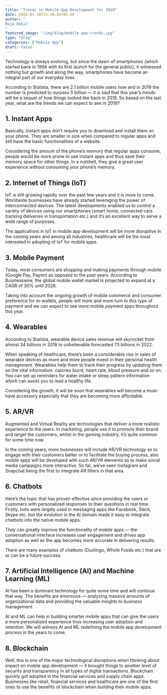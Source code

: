 ```yaml
---
title: "Trends in Mobile App Development for 2019"
date: 2019-01-28T13:39:54+05:30
author: "
Maja Dakić
"
featured_image: "/img/blog/mobile-app-trends.jpg"
type: "blog"
categories: ["Mobile App"]
draft: false
---
```


<p>Technology is always evolving, but since the dawn of smartphones (which started back in 1994 with its first launch for the general public), it witnessed nothing but growth and along the way, smartphones have become an integral part of our everyday lives.</p>
<p>According to Statista, there are 2.1 billion mobile users now and in 2019 the number is predicted to surpass 5 billion — it is said that this year’s trends will be a sequel of how things looked like back in 2018.
So based on the last year, what are the trends we can expect to see in 2019?</p>

<h2>1. Instant Apps</h2>
<p>Basically, instant apps don’t require you to download and install them on your phone. They are smaller in size when compared to regular apps and still have the basic functionalities of a website.</p>
<p>Considering the amount of the phone’s memory that regular apps consume, people would be more prone to use instant apps and thus save their memory space for other things.
In a nutshell, they give a great user experience without consuming your phone’s memory.</p>

<h2>2. Internet of Things (IoT)</h2>
<p>IoT is still growing rapidly over the past few years and it is more to come. Worldwide businesses have already started leveraging the power of interconnected devices. The latest developments enabled us to control a variety of devices using our smartphones (smart home, connected cars tracking deliveries in transportation etc.) and it’s an excellent way to serve a wide range of purposes.</p>
<p>The applications in IoT in mobile app development will be more disruptive in the coming years and among all industries, healthcare will be the most interested in adopting of IoT for mobile apps.</p>

<h2>3. Mobile Payment</h2>
<p>Today, most consumers are shopping and making payments through mobile (Google Pay, Paytm) as opposed to the past years. According to Businesswire, the global mobile wallet market is projected to expand at a CAGR of 30% until 2026.</p>
<p>Taking into account the ongoing growth of mobile commerce and consumer preference for m-wallets, people will more and more turn to this type of payment and we can expect to see more mobile payment apps throughout this year.</p>

<h2>4. Wearables</h2>
<p>According to Statista, wearable device sales revenue will skyrocket from almost 34 billions in 2018 to unbelievable forecasted 73 billions in 2022.</p>
<p>When speaking of healthcare, there’s been a considerable rise in sales of wearable devices as more and more people invest in their personal health management. Wearables help them to track their progress by updating them on the vital information: calories burnt, heart rate, blood pressure and so on. You can set up reminders for water intake or sleep pattern information which can assist you to lead a healthy life.</p>
<p>Considering the growth, it will be soon that wearables will become a must-have accessory especially that they are becoming more affordable.</p>

<h2>5. AR/VR</h2>
<p>Augmented and Virtual Reality are technologies that deliver a more realistic experience to the users. In marketing, people use it to promote their brand and target the customers, whilst in the gaming industry, it’s quite common for some time now.</p>
<p>In the coming years, more businesses will include AR/VR technology so to engage with their customers better or to facilitate the buying process; also mobile apps will be developed with such AR/VR elements so to make social media campaigns more interactive. So far, we’ve seen Instagram and Snapchat being the first to integrate AR filters in that area.</p>

<h2>6. Chatbots</h2>
<p>Here’s the topic that has proven effective since providing the users or customers with personalized responses to their questions in real time. Firstly, bots were largely used in messaging apps like Facebook, Slack, Skype etc. but the evolution in the AI domain made it easy to integrate chatbots into the native mobile apps.</p>
<p>They can greatly improve the functionality of mobile apps — the conversational interface increases user engagement and drives app adoption as well as the app becomes more accurate in delivering results.</p>
<p>There are many examples of chatbots (Duolingo, Whole Foods etc.) that are or can be a future success.</p>

<h2>7. Artificial Intelligence (AI) and Machine Learning (ML)</h2>
<p>AI has been a dominant technology for quite some time and will continue that way. The benefits are enormous — analyzing massive amounts of organizational data and providing the valuable insights to business management.</p>
<p>AI and ML can help in building smarter mobile apps that can give the users a more personalized experience thus increasing user adoption and retention.
We will witness AI and ML redefining the mobile app development process in the years to come.</p>

<h2>8. Blockchain</h2>
<p>Well, this is one of the major technological disruptions when thinking about impact on mobile app development — it brought things to another level of security and transparency in all types of digital transactions.
Blockchain quickly got adopted in the financial services and supply chain apps. Businesses like retail, financial services and healthcare are one of the first ones to use the benefits of blockchain when building their mobile apps.</p>